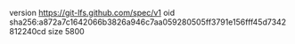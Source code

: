 version https://git-lfs.github.com/spec/v1
oid sha256:a872a7c1642066b3826a946c7aa059280505ff3791e156fff45d7342812240cd
size 5800
